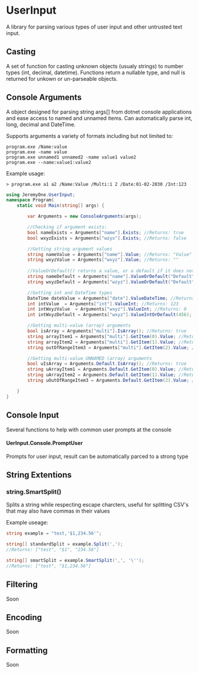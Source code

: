 ﻿# UserInput

A library for parsing various types of user input and other untrusted text input.

## Casting
A set of function for casting unknown objects (usualy strings) to number types (int, decimal, datetime). Functions return a nullable type, and null is returned for unkown or un-parseable objects.

## Console Arguments
A object designed for parsing string args[] from dotnet console applications and ease access to named and unnamed items. Can automatically parse int, long, decimal and DateTime.

Supports arguments a variety of formats including but not limited to:
```
program.exe /Name:value
program.exe -name value
program.exe unnamed1 unnamed2 -name value1 value2
program.exe --name:value1:value2

```
Example usage:
```
> program.exe a1 a2 /Name:Value /Multi:1 2 /Date:01-02-2030 /Int:123
```

```c#
using JeremyOne.UserInput;
namespace Program{
    static void Main(string[] args) {

        var Arguments = new ConsoleArguments(args);

        //Checking if argument exists:
        bool nameExists = Arguments["name"].Exists; //Returns: true
        bool wxyzExists = Arguments["wzyx"].Exists; //Returns: false

        //Getting string argument values
        string nameValue = Arguments["name"].Value; //Returns: "Value"
        string wxyzValue = Arguments["wxyz"].Value; //Returns: ""
 
        //ValueOrDefault() returns a value, or a default if it does not exist
        string nameDefault = Arguments["name"].ValueOrDefault("Default"); //Returns: "Value"
        string wxyzDefault = Arguments["wzyz"].ValueOrDefault("Default"); //Returns: "Default"

        //Getting int and DateTime types
        DateTime dateValue = Arguments["date"].ValueDateTime; //Returns: 01/02/2016 00:00:00
        int intValue  = Arguments["int"].ValueInt; //Returns: 123
        int intWxyzValue  = Arguments["wxyz"].ValueInt; //Returns: 0
        int intWxyzDefault = Arguments["wxyz"].ValueIntOrDefault(456); //Returns 456

        //Getting multi-value (array) arguments
        bool isArray = Arguments["multi"].IsArray(); //Returns: true
        string arrayItem1 = Arguments["multi"].GetItem(0).Value; //Returns: "a1"
        string arrayItem2 = Arguments["multi"].GetItem(1).Value; //Returns: "a2"
        string outOfRangeItem3 = Arguments["multi"].GetItem(2).Value; //Returns: ""

        //Getting multi-value UNNAMED (array) arguments
        bool uIsArray = Arguments.Default.IsArray(); //Returns: true
        string uArrayItem1 = Arguments.Default.GetItem(0).Value; //Returns: "a1"
        string uArrayItem2 = Arguments.Default.GetItem(1).Value; //Returns: "a2"
        string uOutOfRangeItem3 = Arguments.Default.GetItem(2).Value; //Returns: ""

    }
}
```

## Console Input
Several functions to help with common user prompts at the console

#### UerInput.Console.PromptUser
Prompts for user input, result can be automatically parced to a strong type 

## String Extentions

### string.SmartSplit()
Splits a string while respecting escape charcters, useful for splitting CSV's that may also have commas in their values

Example useage:
```c#
string example = "test,'$1,234.56'";

string[] standardSplit = example.Split(',');
//Returns: ["test", "$1", "234.56"]

string[] smartSplit = example.SmartSplit(',', '\'');
//Returns: ["test", "$1,234.56"]
```

## Filtering
Soon

## Encoding
Soon

## Formatting
Soon